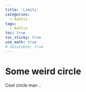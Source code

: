 ```yaml
---
title: 'Limits'
categories:
  - kattis
tags:
  - kattis 
toc: true
toc_sticky: true
use_math: true
# datatable: true
---
```


# Some weird circle
Cool circle man ..

<script type="text/tikz">
\begin{tikzpicture}[angle radius=.75cm]

  \node (A) at (-2,0)     [red,left]   {$A$};
  \node (B) at ( 3,.5)    [red,right]  {$B$};
  \node (C) at (-2,2)     [blue,left]  {$C$};
  \node (D) at ( 3,2.5)   [blue,right] {$D$};
  \node (E) at (60:-5mm)  [below]      {$E$};
  \node (F) at (60:3.5cm) [above]      {$F$};

  \coordinate (X) at (intersection cs:first line={(A)--(B)}, second line={(E)--(F)});
  \coordinate (Y) at (intersection cs:first line={(C)--(D)}, second line={(E)--(F)});

  \path
    (A) edge [red, thick]  (B)
    (C) edge [blue, thick] (D)
    (E) edge [thick]       (F)
      pic ["$\alpha$", draw, fill=yellow]   {angle = F--X--A}
      pic ["$\beta$",  draw, fill=green!30] {angle = B--X--F}
      pic ["$\gamma$", draw, fill=yellow]   {angle = E--Y--D}
      pic ["$\delta$", draw, fill=green!30] {angle = C--Y--E};

  \node at ($ (D)!.5!(B) $) [right=1cm,text width=6cm,rounded corners,fill=red!20,inner sep=1ex]
    {
      When we assume that $\color{red}AB$ and $\color{blue}CD$ are
      parallel, i.\,e., ${\color{red}AB} \mathbin{\|} \color{blue}CD$,
      then $\alpha = \gamma$ and $\beta = \delta$.
    };
\end{tikzpicture}
</script>